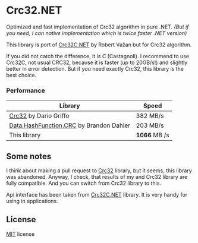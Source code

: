 ﻿# Crc32.NET

Optimized and fast implementation of Crc32 algorithm in pure .NET. 
*(But if you need, I can native implementation which is twice faster .NET version)*

This library is port of [Crc32C.NET](https://crc32c.angeloflogic.com/) by Robert Važan but for Crc32 algorithm. 

If you did not catch the difference, it is *C* (Castagnoli). I recommend to use Crc32C, not usual CRC32, because it is faster (up to 20GB/s!) and slightly better in error detection. But if you need exactly Crc32, this library is the best choice.

### Performance

Library | Speed
--------|-------
[Crc32](https://github.com/dariogriffo/Crc32) by Dario Griffo | 382 MB/s
[Data.HashFunction.CRC](https://github.com/brandondahler/Data.HashFunction/) by Brandon Dahler | 203 MB/s
This library | **1066** MB /s

## Some notes

I think about making a pull request to [Crc32](https://github.com/dariogriffo/Crc32) library, but it seems, this library was abandoned. Anyway, I check, that results of my and Crc32 library are fully compatible. And you can switch from Crc32 library to this.

Api interface has been taken from [Crc32C.NET](https://crc32c.angeloflogic.com/) library. It is very handy for using in applications.

## License

[MIT](https://github.com/force-net/Crc32.NET/blob/develop/LICENSE) license
